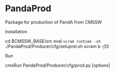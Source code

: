 # PandaProd
Package for production of PandA from CMSSW

Installation

 cd $CMSSW_BASE/src
 eval `scram runtime -sh`
 ./PandaProd/Producer/cfg/setuprel.sh
 scram b -j12

Run

 cmsRun PandaProd/Producer/cfg/prod.py [options]
